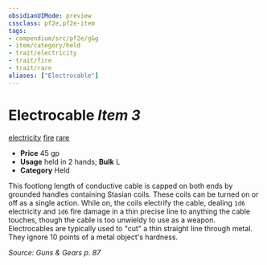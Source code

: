 ```yaml
---
obsidianUIMode: preview
cssclass: pf2e,pf2e-item
tags:
- compendium/src/pf2e/g&g
- item/category/held
- trait/electricity
- trait/fire
- trait/rare
aliases: ["Electrocable"]
---
```

# Electrocable *Item 3*  
[electricity](rules/traits/electricity.md "Electricity Energy & Element Trait")  [fire](rules/traits/fire.md "Fire Energy & Element Trait")  [rare](rules/traits/rare.md "Rare Rarity Trait")  

- **Price** 45 gp
- **Usage** held in 2 hands; **Bulk** L
- **Category** Held

This footlong length of conductive cable is capped on both ends by grounded handles containing Stasian coils. These coils can be turned on or off as a single action. While on, the coils electrify the cable, dealing `1d6` electricity and `1d6` fire damage in a thin precise line to anything the cable touches, though the cable is too unwieldy to use as a weapon. Electrocables are typically used to "cut" a thin straight line through metal. They ignore 10 points of a metal object's hardness.

*Source: Guns & Gears p. 87*